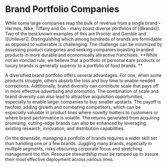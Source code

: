 # Brand Portfolio Companies
While some large companies reap the bulk of revenue from a single brand - Hermes, Nike, Tiffany and Co - many boast diverse portfolios of [[Brands]].  Two of the best known examples of this are Procter and Gamble and [[Unilever]]. Distinguishing which among hundreds of brands are formidable as opposed to vulnerable is challenging. The challenge can be minimized by assessing product categories and seeking companies boasting branded products in more durable and economically attractive franchises. **While not an ironclad rule, we believe that a portfolio of personal care products or luxury brands is generally superior to a portfolio of food brands. **

A diversified brand portfolio offers several advantages. For one, when some products struggle, others absorb the loss and buy time to enable needed corrections. Additionally, brand diversity can contribute scale that pays off in more effective advertising and promotion. The combination of scale and brand diversity can also lead to attractive acquisition opportunities, especially to enable larger companies to buy smaller upstarts. The payoff is twofold, adding growth and combating competitors, which can be especially valuable in product lines where novelty matters to customers or where brand performance is volatile. The returns generated from acquiring promising, cutting-edge brands can also be enhanced by leveraging existing research, innovation, and distribution capabilities.

On the downside, managing a portfolio of brands requires a wider skill set than handling one or a few brands.  Juggling many brands, especially in multiple segments, risks obscuring corporate focus and stretching management too thin. Resource stewardship must be ramped up to assure their most effective deployment across various lines.
